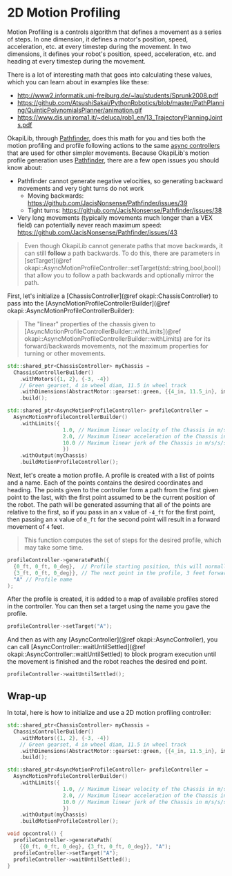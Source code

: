 # 2D Motion Profiling

Motion Profiling is a controls algorithm that defines a movement as a series of
steps. In one dimension, it defines a motor's position, speed, acceleration,
etc. at every timestep during the movement. In two dimensions, it defines your
robot's position, speed, acceleration, etc. and heading at every timestep during
the movement.

There is a lot of interesting math that goes into calculating these values,
which you can learn about in examples like these:

- <http://www2.informatik.uni-freiburg.de/~lau/students/Sprunk2008.pdf>
- <https://github.com/AtsushiSakai/PythonRobotics/blob/master/PathPlanning/QuinticPolynomialsPlanner/animation.gif>
- <https://www.dis.uniroma1.it/~deluca/rob1_en/13_TrajectoryPlanningJoints.pdf>

OkapiLib, through [Pathfinder](https://github.com/JacisNonsense/Pathfinder),
does this math for you and ties both the motion profiling and profile following
actions to the same
[async controllers](docs/tutorials/walkthrough/asyncAutonomousMovement.md) that are used
for other simpler movements. Because OkapiLib's motion profile generation uses
[Pathfinder](https://github.com/JacisNonsense/Pathfinder), there are a few open
issues you should know about:

- Pathfinder cannot generate negative velocities, so generating backward movements and very tight turns do not work
  - Moving backwards: <https://github.com/JacisNonsense/Pathfinder/issues/39>
  - Tight turns: <https://github.com/JacisNonsense/Pathfinder/issues/38>
- Very long movements (typically movements much longer than a VEX field) can potentially never reach maximum speed: <https://github.com/JacisNonsense/Pathfinder/issues/43>

> Even though OkapiLib cannot generate paths that move backwards, it can still **follow** a path backwards. 
> To do this, there are parameters in [setTarget](@ref okapi::AsyncMotionProfileController::setTarget(std::string,bool,bool)) 
> that allow you to follow a path backwards and optionally mirror the path.

First, let's initialize a [ChassisController](@ref okapi::ChassisController) to
pass into the
[AsyncMotionProfileControllerBuilder](@ref okapi::AsyncMotionProfileControllerBuilder):

> The \"linear\" properties of the chassis given to
> [AsyncMotionProfileControllerBuilder::withLimits](@ref okapi::AsyncMotionProfileControllerBuilder::withLimits)
> are for its forward/backwards movements, not the maximum properties for
> turning or other movements.


```cpp
std::shared_ptr<ChassisController> myChassis =
  ChassisControllerBuilder()
    .withMotors({1, 2}, {-3, -4})
    // Green gearset, 4 in wheel diam, 11.5 in wheel track
    .withDimensions(AbstractMotor::gearset::green, {{4_in, 11.5_in}, imev5GreenTPR})
    .build();

std::shared_ptr<AsyncMotionProfileController> profileController =
  AsyncMotionProfileControllerBuilder()
    .withLimits({
                  1.0, // Maximum linear velocity of the Chassis in m/s
                  2.0, // Maximum linear acceleration of the Chassis in m/s/s
                  10.0 // Maximum linear jerk of the Chassis in m/s/s/s
                  })
    .withOutput(myChassis)
    .buildMotionProfileController();
```

Next, let's create a motion profile. A profile is created with a list of points
and a name. Each of the points contains the desired coordinates and heading.
The points given to the controller form a path from the first given
point to the last, with the first point assumed to be the current position of
the robot. The path will be generated assuming that all of the points are
relative to the first, so if you pass in an x value of `-4_ft` for the first
point, then passing an x value of `0_ft` for the second point will result in a
forward movement of `4` feet.

> This function computes the set of steps for the desired profile, which may
> take some time.

```cpp
profileController->generatePath({
  {0_ft, 0_ft, 0_deg},  // Profile starting position, this will normally be (0, 0, 0)
  {3_ft, 0_ft, 0_deg}}, // The next point in the profile, 3 feet forward
  "A" // Profile name
);
```

After the profile is created, it is added to a map of available profiles
stored in the controller. You can then set a target using the name you
gave the profile.


```cpp
profileController->setTarget("A");
```

And then as with any [AsyncController](@ref okapi::AsyncController), you can
call
[AsyncController::waitUntilSettled](@ref okapi::AsyncController::waitUntilSettled)
to block program execution until the movement is finished and the robot reaches
the desired end point.

```cpp
profileController->waitUntilSettled();
```

## Wrap-up

In total, here is how to initialize and use a 2D motion profiling controller:

```cpp
std::shared_ptr<ChassisController> myChassis =
  ChassisControllerBuilder()
    .withMotors({1, 2}, {-3, -4})
    // Green gearset, 4 in wheel diam, 11.5 in wheel track
    .withDimensions(AbstractMotor::gearset::green, {{4_in, 11.5_in}, imev5GreenTPR})
    .build();

std::shared_ptr<AsyncMotionProfileController> profileController = 
  AsyncMotionProfileControllerBuilder()
    .withLimits({
                  1.0, // Maximum linear velocity of the Chassis in m/s
                  2.0, // Maximum linear acceleration of the Chassis in m/s/s
                  10.0 // Maximum linear jerk of the Chassis in m/s/s/s
                  })
    .withOutput(myChassis)
    .buildMotionProfileController();

void opcontrol() {
  profileController->generatePath(
    {{0_ft, 0_ft, 0_deg}, {3_ft, 0_ft, 0_deg}}, "A");
  profileController->setTarget("A");
  profileController->waitUntilSettled();
}
```
